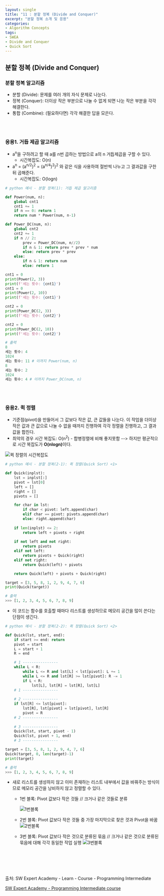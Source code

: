 ```yaml
---
layout: single
title: "11 : 분할 정복 (Divide and Conquer)"
excerpt: "분할 정복 소개 및 응용"
categories: 
- Algorithm Concepts
tags:
- SWEA
- Divide and Conquer
- Quick Sort
---
```

## 분할 정복 (Divide and Conquer)

### <strong>분할 정복 알고리즘</strong>

- 분할 (Divide): 문제를 여러 개의 자식 문제로 나눈다.
- 정복 (Conquer): 더이상 작은 부분으로 나눌 수 없게 되면 나눈 작은 부분을 각각 해결한다.
- 통합 (Combine): (필요하다면) 각각 해결한 답을 모은다.

<br>

<br>

### 응용1. 거듭 제곱 알고리즘

- a<sup>n</sup>을 구하려고 할 때 a를 n번 곱하는 방법으로 a의 n 거듭제곱을 구할 수 있다. 
  - 시간복잡도: O(n)
- a<sup>n</sup> = (a<sup>n/2</sup>)<sup>2</sup> = (a<sup>n/4</sup>)<sup>2</sup>)<sup>2</sup> 와 같은 식을 사용하여 절반씩 나누고 그 결과값을 구한 뒤 곱해준다.
  - 시간복잡도: O(logn)

```python
# python 예시 - 분할 정복(1): 거듭 제곱 알고리즘

def Power(num, n):
    global cnt1
    cnt1 += 1
    if n == 0: return 1
    return num * Power(num, n-1)

def Power_DC(num, n):
    global cnt2
    cnt2 += 1
    if n // 2:
        prev = Power_DC(num, n//2)
        if n & 1: return prev * prev * num
        else: return prev * prev
    else:
        if n & 1: return num
        else: return 1

cnt1 = 0
print(Power(2, 3))
print(f'세는 횟수: {cnt1}')
cnt1 = 0
print(Power(2, 10))
print(f'세는 횟수: {cnt1}')

cnt2 = 0
print(Power_DC(2, 3))
print(f'세는 횟수: {cnt2}')

cnt2 = 0
print(Power_DC(2, 10))
print(f'세는 횟수: {cnt2}')

# 출력
8
세는 횟수: 4 
1024
세는 횟수: 11 # 이까지 Power(num, n)
8
세는 횟수: 2 
1024
세는 횟수: 4 # 이까지 Power_DC(num, n)
```

<br>

<br>

### 응용2. 퀵 정렬

- 기준점(pivot)을 만들어서 그 값보다 작은 값, 큰 값들을 나눈다. 이 작업을 더이상 작은 값과 큰 값으로 나눌 수 없을 때까지 진행하여 각각 정렬을 진행하고, 그 결과 값을 합친다.
- 최악의 경우 시간 복잡도: O(n<sup>2</sup>) - 합병정렬에 비해 좋지못함
  --> 하지만 평균적으로 시간 복잡도가 <strong>O(nlogn)</strong>이다.

![퀵 정렬의 시간복잡도](https://i.ibb.co/gPC9Cj8/quicksort.jpg)

```python
# python 예시 - 분할 정복(2-1): 퀵 정렬(Quick Sort) <1>

def Quick(inplst):
    lst = inplst[:]
    pivot = lst[0]
    left = []
    right = []
    pivots = []

    for char in lst:
        if char < pivot: left.append(char)
        elif char == pivot: pivots.append(char)
        else: right.append(char)
    
    if len(inplst) <= 2:
        return left + pivots + right
    
    if not left and not right:
        return pivots
    elif not left:
        return pivots + Quick(right)
    elif not right:
        return Quick(left) + pivots

    return Quick(left) + pivots + Quick(right)

target = [3, 5, 8, 1, 2, 9, 4, 7, 6]
print(Quick(target))

# 출력
>>> [1, 2, 3, 4, 5, 6, 7, 8, 9]

```


  - 이 코드는 함수를 호출할 때마다 리스트를 생성하므로 메모리 공간을 많이 쓴다는 단점이 생긴다.

  ```python
  # python 예시 - 분할 정복(2-2): 퀵 정렬(Quick Sort) <2>
  
  def Quick(lst, start, end):
      if start >= end: return
      pivot = start
      L = start + 1
      R = end
  
      # 1 ----------------
      while L < R:        
          while L <= R and lst[L] < lst[pivot]: L += 1
          while L <= R and lst[R] >= lst[pivot]: R -= 1
          if L < R:
              lst[L], lst[R] = lst[R], lst[L]
      # 1 ----------------
      
      # 2 ----------------
      if lst[R] <= lst[pivot]:
          lst[R], lst[pivot] = lst[pivot], lst[R]
          pivot = R
      # 2 ----------------
      
      # 3 ----------------
      Quick(lst, start, pivot - 1)
      Quick(lst, pivot + 1, end)
      # 3 ----------------
  
  target = [3, 5, 8, 1, 2, 9, 4, 7, 6]
  Quick(target, 0, len(target)-1)
  print(target)
  
  # 출력
  >>> [1, 2, 3, 4, 5, 6, 7, 8, 9]
  ```

  - 새로 리스트를 생성하지 않고 이미 존재하는 리스트 내부에서 값을 바꿔주는 방식이므로 메모리 공간을 낭비하지 않고 정렬할 수 있다.
  
    - 1번 블록: Pivot 값보다 작은 것들 // 크거나 같은 것들로 분류
    
      ![1번블록](https://i.ibb.co/ZWbgn6v/quickcode1.jpg)
    
    - 2번 블록: Pivot 값보다 작은 것들 중 가장 마지막으로 찾은 것과 Pivot을 바꿈
      ![2번블록](https://i.ibb.co/pL0dSVf/quickcode2.jpg)
    
    - 3번 블록: Pivot 값보다 작은 것으로 분류된 묶음 // 크거나 같은 것으로 분류된 묶음에 대해 각각 동일한 작업 실행
      ![3번블록](https://i.ibb.co/mS3WT6F/quickcode3.jpg)

<br>

<br>

<br>

<br>


출처: SW Expert Academy - Learn - Course - Programming Intermediate

[SW Expert Academy - Programming Intermediate course](https://swexpertacademy.com/main/learn/course/subjectList.do?courseId=AVuPDN86AAXw5UW6)